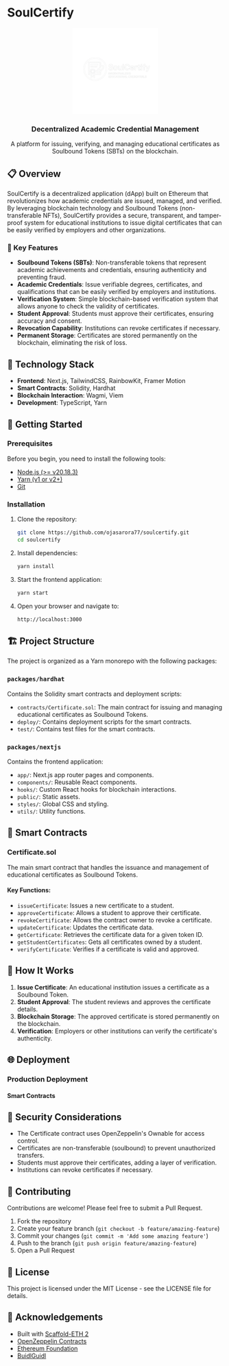 # SoulCertify

<div align="center">
  <img src="packages/nextjs/public/SoulCertify_logo_bg.png" alt="SoulCertify Logo" width="200" />
  <h3 align="center">Decentralized Academic Credential Management</h3>
  <p align="center">
    A platform for issuing, verifying, and managing educational certificates as Soulbound Tokens (SBTs) on the blockchain.
  </p>
</div>

## 📋 Overview

SoulCertify is a decentralized application (dApp) built on Ethereum that revolutionizes how academic credentials are issued, managed, and verified. By leveraging blockchain technology and Soulbound Tokens (non-transferable NFTs), SoulCertify provides a secure, transparent, and tamper-proof system for educational institutions to issue digital certificates that can be easily verified by employers and other organizations.

### 🌟 Key Features

- **Soulbound Tokens (SBTs)**: Non-transferable tokens that represent academic achievements and credentials, ensuring authenticity and preventing fraud.
- **Academic Credentials**: Issue verifiable degrees, certificates, and qualifications that can be easily verified by employers and institutions.
- **Verification System**: Simple blockchain-based verification system that allows anyone to check the validity of certificates.
- **Student Approval**: Students must approve their certificates, ensuring accuracy and consent.
- **Revocation Capability**: Institutions can revoke certificates if necessary.
- **Permanent Storage**: Certificates are stored permanently on the blockchain, eliminating the risk of loss.

## 🔧 Technology Stack

- **Frontend**: Next.js, TailwindCSS, RainbowKit, Framer Motion
- **Smart Contracts**: Solidity, Hardhat
- **Blockchain Interaction**: Wagmi, Viem
- **Development**: TypeScript, Yarn

## 🚀 Getting Started

### Prerequisites

Before you begin, you need to install the following tools:

- [Node.js (>= v20.18.3)](https://nodejs.org/en/download/)
- [Yarn (v1 or v2+)](https://yarnpkg.com/getting-started/install)
- [Git](https://git-scm.com/downloads)

### Installation

1. Clone the repository:
   ```bash
   git clone https://github.com/ojasarora77/soulcertify.git
   cd soulcertify
   ```

2. Install dependencies:
   ```bash
   yarn install
   ```

3. Start the frontend application:
   ```bash
   yarn start
   ```

4. Open your browser and navigate to:
   ```
   http://localhost:3000
   ```

## 🏗️ Project Structure

The project is organized as a Yarn monorepo with the following packages:

### `packages/hardhat`

Contains the Solidity smart contracts and deployment scripts:

- `contracts/Certificate.sol`: The main contract for issuing and managing educational certificates as Soulbound Tokens.
- `deploy/`: Contains deployment scripts for the smart contracts.
- `test/`: Contains test files for the smart contracts.

### `packages/nextjs`

Contains the frontend application:

- `app/`: Next.js app router pages and components.
- `components/`: Reusable React components.
- `hooks/`: Custom React hooks for blockchain interactions.
- `public/`: Static assets.
- `styles/`: Global CSS and styling.
- `utils/`: Utility functions.

## 📝 Smart Contracts

### Certificate.sol

The main smart contract that handles the issuance and management of educational certificates as Soulbound Tokens.

#### Key Functions:

- `issueCertificate`: Issues a new certificate to a student.
- `approveCertificate`: Allows a student to approve their certificate.
- `revokeCertificate`: Allows the contract owner to revoke a certificate.
- `updateCertificate`: Updates the certificate data.
- `getCertificate`: Retrieves the certificate data for a given token ID.
- `getStudentCertificates`: Gets all certificates owned by a student.
- `verifyCertificate`: Verifies if a certificate is valid and approved.

## 🔄 How It Works

1. **Issue Certificate**: An educational institution issues a certificate as a Soulbound Token.
2. **Student Approval**: The student reviews and approves the certificate details.
3. **Blockchain Storage**: The approved certificate is stored permanently on the blockchain.
4. **Verification**: Employers or other institutions can verify the certificate's authenticity.


## 🌐 Deployment

### Production Deployment


#### Smart Contracts

## 🔐 Security Considerations

- The Certificate contract uses OpenZeppelin's Ownable for access control.
- Certificates are non-transferable (soulbound) to prevent unauthorized transfers.
- Students must approve their certificates, adding a layer of verification.
- Institutions can revoke certificates if necessary.

## 🤝 Contributing

Contributions are welcome! Please feel free to submit a Pull Request.

1. Fork the repository
2. Create your feature branch (`git checkout -b feature/amazing-feature`)
3. Commit your changes (`git commit -m 'Add some amazing feature'`)
4. Push to the branch (`git push origin feature/amazing-feature`)
5. Open a Pull Request

## 📄 License

This project is licensed under the MIT License - see the LICENSE file for details.

## 🙏 Acknowledgements

- Built with [Scaffold-ETH 2](https://github.com/scaffold-eth/scaffold-eth-2)
- [OpenZeppelin Contracts](https://github.com/OpenZeppelin/openzeppelin-contracts)
- [Ethereum Foundation](https://ethereum.org/)
- [BuidlGuidl](https://buidlguidl.com/)
